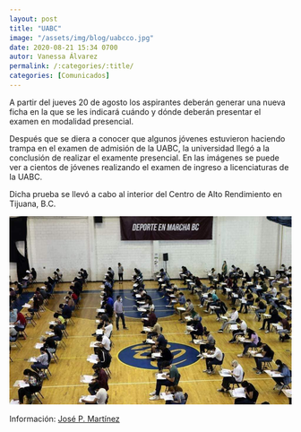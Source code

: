 ```yaml
---
layout: post
title: "UABC"
image: "/assets/img/blog/uabcco.jpg"
date: 2020-08-21 15:34 0700
autor: Vanessa Álvarez
permalink: /:categories/:title/
categories: [Comunicados]
---
```


A partir del jueves 20 de agosto los aspirantes deberán generar una nueva ficha en la que se les indicará cuándo y dónde deberán presentar el examen en modalidad presencial.

Después que se diera a conocer que algunos jóvenes estuvieron haciendo trampa en el examen de admisión de la UABC, la universidad llegó a la conclusión de realizar el examente presencial.
En las imágenes se puede ver a cientos de jóvenes realizando el examen de ingreso a licenciaturas de la UABC.

Dicha prueba se llevó a cabo al interior del Centro de Alto Rendimiento en Tijuana, B.C.

<img src="/assets/img/blog/uabc.jpg" class="img-fluid" alt="Responsive image">

Información: [José P. Martínez](https://www.facebook.com/CNRDEPORTES)
